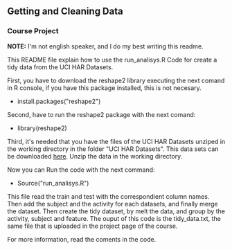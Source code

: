## Getting and Cleaning Data ##

### Course Project ###

**NOTE:** I'm not english speaker, and I do my best writing this readme.

This README file explain how to use the run_analisys.R Code for create a tidy data from the UCI HAR Datasets. 

First, you have to download the reshape2 library executing the next comand in R console, if you have this package installed, this is not necesary. 

 - install.packages("reshape2")

Second, have to run the reshape2 package with the next comand: 

- library(reshape2)

Third, it's needed that you have the files of the UCI HAR Datasets unziped in the working directory in the folder "UCI HAR Datasets". This data sets can be downloaded [here](https://d396qusza40orc.cloudfront.net/getdata%2Fprojectfiles%2FUCI%20HAR%20Dataset.zip). Unzip the data in the working directory.

Now you can Run the code with the next command:

- Source("run_analisys.R")

This file read the train and test with the correspondient column names. Then add the subject and the activity for each datasets, and finally merge the dataset. 
Then create the tidy dataset, by melt the data, and group by the activity, subject and feature. 
The ouput of this code is the tidy_data.txt, the same file that is uploaded in the project page of the course.

For more information, read the coments in the code. 
